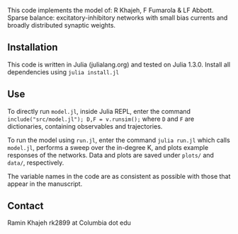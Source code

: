 This code implements the model of:
R Khajeh, F Fumarola & LF Abbott. Sparse balance: excitatory-inhibitory networks with small bias currents and broadly distributed synaptic weights.

## Installation
This code is written in Julia (julialang.org) and tested on Julia 1.3.0.
Install all dependencies using ```julia install.jl```

## Use
To directly run ```model.jl```, inside Julia REPL, enter the command
```include("src/model.jl"); D,F = v.runsim();``` where ```D``` and ```F``` are dictionaries, containing observables and trajectories.

To run the model using ```run.jl```, enter the command
```julia run.jl```
which calls ```model.jl```, performs a sweep over the in-degree K, and plots example responses of the networks. Data and plots are saved under ```plots/``` and ```data/```, respectively.

The variable names in the code are as consistent as possible with those that appear in the manuscript.

## Contact
Ramin Khajeh
rk2899 at Columbia dot edu
